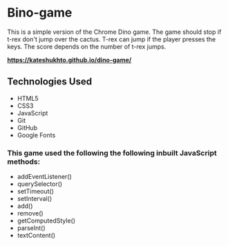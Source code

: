 # Вino-game

This is a simple version of the Chrome Dino game. The game should stop if t-rex don't jump over the cactus. T-rex can jump if the player presses the keys. The score depends on the number of t-rex jumps.

**https://kateshukhto.github.io/dino-game/**

##  Technologies Used

 -   HTML5
-   CSS3
-   JavaScript
-   Git
-   GitHub
-   Google Fonts

### This game used the following the following inbuilt JavaScript methods:
-   addEventListener()
-   querySelector()
- setTimeout()
- setInterval()
-  add()
-   remove()
- getComputedStyle()
- parseInt()
- textContent()


